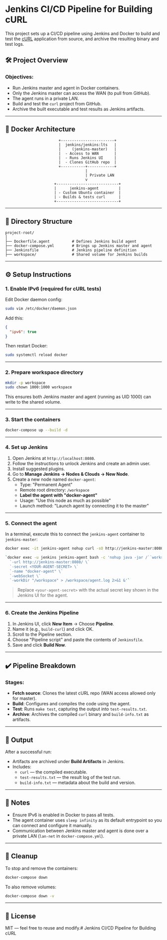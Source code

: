 
# Jenkins CI/CD Pipeline for Building cURL

This project sets up a CI/CD pipeline using Jenkins and Docker to build and test the [cURL](https://github.com/curl/curl) application from source, and archive the resulting binary and test logs.

## 🛠 Project Overview

### Objectives:
- Run Jenkins master and agent in Docker containers.
- Only the Jenkins master can access the WAN (to pull from GitHub).
- The agent runs in a private LAN.
- Build and test the `curl` project from GitHub.
- Archive the built executable and test results as Jenkins artifacts.

---

## 🐳 Docker Architecture

```
                        +------------------------+
                        |  jenkins/jenkins:lts   |
                        |     (jenkins-master)   |
                        |  - Access to WAN       |
                        |  - Runs Jenkins UI     |
                        |  - Clones GitHub repo  |
                        +-----------+------------+
                                    |
                                    | Private LAN
                                    v
                      +----------------------------+
                      |      jenkins-agent         |
                      | - Custom Ubuntu container  |
                      | - Builds & tests curl      |
                      +----------------------------+
```

---

## 📁 Directory Structure

```
project-root/
│
├── Dockerfile.agent          # Defines Jenkins build agent
├── docker-compose.yml        # Brings up Jenkins master and agent
├── Jenkinsfile               # Jenkins pipeline definition
├── workspace/                # Shared volume for Jenkins builds
```

---

## ⚙️ Setup Instructions

### 1. Enable IPv6 (required for cURL tests)
Edit Docker daemon config:

```bash
sudo vim /etc/docker/daemon.json
```

Add this:

```json
{
  "ipv6": true
}
```

Then restart Docker:

```bash
sudo systemctl reload docker
```

---

### 2. Prepare workspace directory

```bash
mkdir -p workspace
sudo chown 1000:1000 workspace
```

This ensures both Jenkins master and agent (running as UID 1000) can write to the shared volume.

---

### 3. Start the containers

```bash
docker-compose up --build -d
```

---

### 4. Set up Jenkins

1. Open Jenkins at `http://localhost:8080`.
2. Follow the instructions to unlock Jenkins and create an admin user.
3. Install suggested plugins.
4. Go to **Manage Jenkins → Nodes & Clouds → New Node**.
5. Create a new node named `docker-agent`:
   - Type: "Permanent Agent"
   - Remote root directory: `/workspace`
   - **Label the agent with "docker-agent"**
   - Usage: "Use this node as much as possible"
   - Launch method: "Launch agent by connecting it to the master"

---

### 5. Connect the agent

In a terminal, execute this to connect the `jenkins-agent` container to `jenkins-master`:

```bash
docker exec -it jenkins-agent nohup curl -sO http://jenkins-master:8080/jnlpJars/agent.jar > /dev/null 2>&1 &

`docker exec -u jenkins jenkins-agent bash -c 'nohup java -jar /``workspace``/agent.jar \`
  `-url http://jenkins-master:8080/ \`
  `-secret <YOUR-AGENT-SECRET> \`
  `-name "docker-agent" \`
  `-webSocket \`
  `-workDir "/workspace" > /workspace/agent.log 2>&1 &'`
```

> Replace `<your-agent-secret>` with the actual secret key shown in the Jenkins UI for the agent.

---

### 6. Create the Jenkins Pipeline

1. In Jenkins UI, click **New Item** → Choose **Pipeline**.
2. Name it (e.g., `build-curl`) and click OK.
3. Scroll to the Pipeline section.
4. Choose "Pipeline script" and paste the contents of `Jenkinsfile`.
5. Save and click **Build Now**.

---

## ✔️ Pipeline Breakdown

### Stages:
- **Fetch source**: Clones the latest cURL repo (WAN access allowed only for master).
- **Build**: Configures and compiles the code using the agent.
- **Test**: Runs `make test`, capturing the output into `test-results.txt`.
- **Archive**: Archives the compiled `curl` binary and `build-info.txt` as artifacts.

---

## 🧪 Output

After a successful run:
- Artifacts are archived under **Build Artifacts** in Jenkins.
- Includes:
  - `curl` — the compiled executable.
  - `test-results.txt` — the result log of the test run.
  - `build-info.txt` — metadata about the build and version.

---

## 📌 Notes

- Ensure IPv6 is enabled in Docker to pass all tests.
- The agent container uses `sleep infinity` as its default entrypoint so you can connect and configure it manually.
- Communication between Jenkins master and agent is done over a private LAN (`lan-net` in `docker-compose.yml`).

---

## 🧹 Cleanup

To stop and remove the containers:

```bash
docker-compose down
```

To also remove volumes:

```bash
docker-compose down -v
```

---

## 📝 License

MIT — feel free to reuse and modify.# Jenkins CI/CD Pipeline for Building cURL


